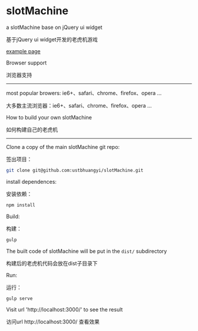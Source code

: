 # slotMachine
a slotMachine base on jQuery ui widget

基于jQuery ui widget开发的老虎机游戏

[example page](http://ustbhuangyi.github.io/slotMachine/index.html)


Browser support

浏览器支持

--------------------------------------

most popular browers: ie6+、safari、chrome、firefox、opera ...

大多数主流浏览器：ie6+、safari、chrome、firefox、opera ...

How to build your own slotMachine

如何构建自己的老虎机

----------------------------

Clone a copy of the main slotMachine git repo:

签出项目：

```bash
git clone git@github.com:ustbhuangyi/slotMachine.git
```

install dependences:

安装依赖：

```bash
npm install
```

Build:

构建：

```bash
gulp
```

The built code of slotMachine will be put in the `dist/` subdirectory

构建后的老虎机代码会放在dist子目录下

Run:

运行：

```bash
gulp serve
```

Visit url 'http://localhost:3000/' to see the result

访问url http://localhost:3000/ 查看效果
